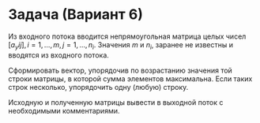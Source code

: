 # Задача (Вариант 6)

Из входного потока вводится непрямоугольная матрица целых чисел $[а_y{ij}], i = 1,\dots,m, j = 1,\dots, n_i$.
Значения $m$ и $n_i$, заранее не известны и вводятся из входного потока.

Сформировать вектор, упорядочив по возрастанию значения той строки матрицы, в которой сумма элементов максимальна.
Если таких строк несколько, упорядочить одну (любую) строку.

Исходную и полученную матрицы вывести в выходной поток с необходимыми комментариями.
